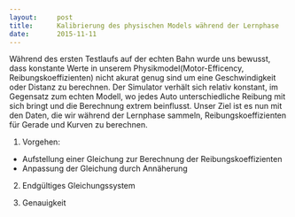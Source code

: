 ```yaml
---
layout:     post
title:      Kalibrierung des physischen Models während der Lernphase 
date:       2015-11-11
---
```



Während des ersten Testlaufs auf der echten Bahn wurde uns bewusst, dass konstante Werte in unserem Physikmodel(Motor-Efficency, Reibungskoeffizienten) nicht akurat genug sind um eine Geschwindigkeit oder Distanz zu berechnen. Der Simulator verhält sich relativ konstant, im Gegensatz zum echten Modell, wo jedes Auto unterschiedliche Reibung mit sich bringt und die Berechnung extrem beinflusst. Unser Ziel ist es nun mit den Daten, die wir während der Lernphase sammeln, Reibungskoeffizienten für Gerade und Kurven zu berechnen. 

1. Vorgehen:
  - Aufstellung einer Gleichung zur Berechnung der Reibungskoeffizienten
  - Anpassung der Gleichung durch Annäherung 

2. Endgültiges Gleichungssystem

3. Genauigkeit

